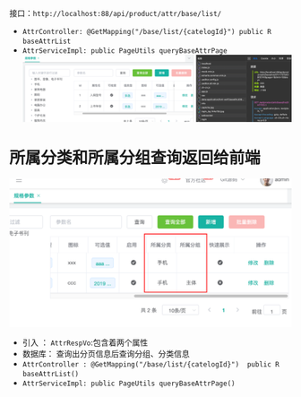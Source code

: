 接口：`http://localhost:88/api/product/attr/base/list/`
- `AttrController: @GetMapping("/base/list/{catelogId}") public R baseAttrList`
- `AttrServiceImpl: public PageUtils queryBaseAttrPage`
![](BEFORE/附件/Pasted%20image%2020231127134456.png)


# 所属分类和所属分组查询返回给前端

![](BEFORE/附件/Pasted%20image%2020231128180945.png)

- 引入 ： `AttrRespVo`:包含着两个属性
- 数据库： 查询出分页信息后查询分组、分类信息
- `AttrController : @GetMapping("/base/list/{catelogId}")  public R baseAttrList()`
- `AttrServiceImpl: public PageUtils queryBaseAttrPage()`